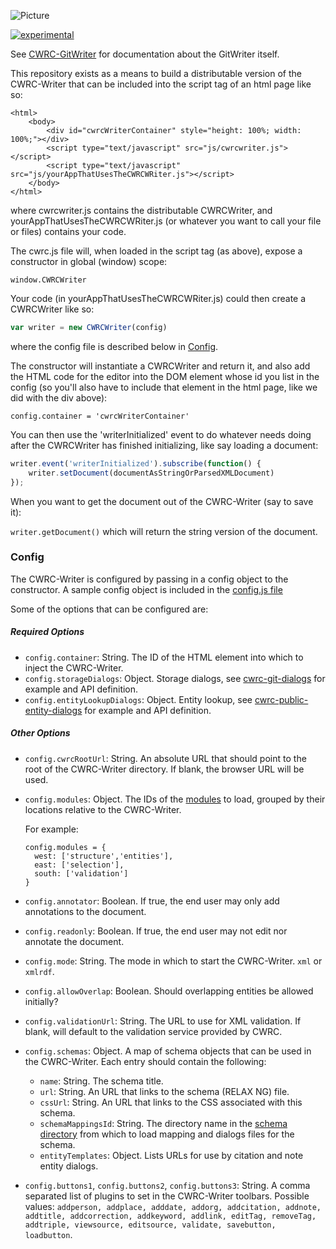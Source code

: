 ![Picture](http://cwrc.ca/logos/CWRC_logos_2016_versions/CWRCLogo-Horz-FullColour.png)

[![experimental](http://badges.github.io/stability-badges/dist/experimental.svg)](http://github.com/badges/stability-badges)

See [CWRC-GitWriter](https://github.com/cwrc/CWRC-GitWriter) for documentation about the GitWriter itself.

This repository exists as a means to build a distributable version of the CWRC-Writer that can be included into the script tag of an html page like so:

```
<html>
    <body>
        <div id="cwrcWriterContainer" style="height: 100%; width: 100%;"></div>
        <script type="text/javascript" src="js/cwrcwriter.js"></script>
        <script type="text/javascript" src="js/yourAppThatUsesTheCWRCWRiter.js"></script>
    </body>
</html>
``` 

where cwrcwriter.js contains the distributable CWRCWriter, and yourAppThatUsesTheCWRCWRiter.js (or whatever you want to call your file or files) contains your code.

The cwrc.js file will, when loaded in the script tag (as above), expose a constructor in global (window) scope:

`window.CWRCWriter`

Your code (in yourAppThatUsesTheCWRCWRiter.js) could then create a CWRCWriter like so:

```javascript
var writer = new CWRCWriter(config)
````

where the config file is described below in [Config](#config).

The constructor will instantiate a CWRCWriter and return it, and also add the HTML code for the editor into the DOM element whose id you list in the config (so you'll also have to include that element in the html page, like we did with the div above):

`config.container = 'cwrcWriterContainer'`

You can then use the 'writerInitialized' event to do whatever needs doing after the CWRCWriter has finished initializing, like say loading a document:
 
```javascript
writer.event('writerInitialized').subscribe(function() {
    writer.setDocument(documentAsStringOrParsedXMLDocument)
});
```

When you want to get the document out of the CWRC-Writer (say to save it):

`writer.getDocument()` which will return the string version of the document.

### Config

The CWRC-Writer is configured by passing in a config object to the constructor.   A sample config object is included in the [config.js file](/js/config.js)

Some of the options that can be configured are:

##### Required Options

* `config.container`: String. The ID of the HTML element into which to inject the CWRC-Writer.
* `config.storageDialogs`: Object. Storage dialogs, see [cwrc-git-dialogs](https://github.com/cwrc/cwrc-git-dialogs) for example and API definition.
* `config.entityLookupDialogs`: Object. Entity lookup, see [cwrc-public-entity-dialogs](https://github.com/cwrc/CWRC-PublicEntityDialogs) for example and API definition.

##### Other Options

* `config.cwrcRootUrl`: String. An absolute URL that should point to the root of the CWRC-Writer directory. If blank, the browser URL will be used.
* `config.modules`: Object. The IDs of the [modules](#modules) to load, grouped by their locations relative to the CWRC-Writer.
  
  For example:
  ```
  config.modules = {
    west: ['structure','entities'],
    east: ['selection'],
    south: ['validation']
  }
  ```
* `config.annotator`: Boolean. If true, the end user may only add annotations to the document.
* `config.readonly`: Boolean. If true, the end user may not edit nor annotate the document.
* `config.mode`: String. The mode in which to start the CWRC-Writer.  `xml` or `xmlrdf`.
* `config.allowOverlap`: Boolean. Should overlapping entities be allowed initially?
* `config.validationUrl`: String. The URL to use for XML validation. If blank, will default to the validation service provided by CWRC.
* `config.schemas`: Object. A map of schema objects that can be used in the CWRC-Writer. Each entry should contain the following:
  * `name`: String. The schema title.
  * `url`: String. An URL that links to the schema (RELAX NG) file.
  * `cssUrl`: String. An URL that links to the CSS associated with this schema.
  * `schemaMappingsId`: String. The directory name in the [schema directory](src/js/schema) from which to load mapping and dialogs files for the schema.
  * `entityTemplates`: Object. Lists URLs for use by citation and note entity dialogs.
* `config.buttons1`, `config.buttons2`, `config.buttons3`: String. A comma separated list of plugins to set in the CWRC-Writer toolbars. Possible values: `addperson, addplace, adddate, addorg, addcitation, addnote, addtitle, addcorrection, addkeyword, addlink, editTag, removeTag, addtriple, viewsource, editsource, validate, savebutton, loadbutton`.
